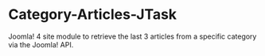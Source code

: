 # Category-Articles-JTask
Joomla! 4 site module to retrieve the last 3 articles from a specific category via the Joomla! API.

